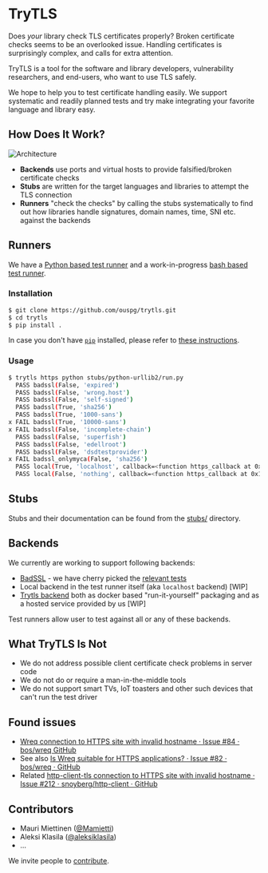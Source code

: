 # TryTLS

Does *your* library check TLS certificates properly?
Broken certificate checks seems to be an overlooked issue.
Handling certificates is surprisingly complex, and calls for extra attention.

TryTLS is a tool for the software and library developers, vulnerability
researchers, and end-users, who want to use TLS safely.

We hope to help you to test certificate handling easily. We support
systematic and readily planned tests and try make integrating your
favorite language and library easy.

## How Does It Work?

![Architecture](https://raw.githubusercontent.com/ouspg/trytls/master/doc/architecture-scaled.jpg)

 * **Backends** use ports and virtual hosts to provide falsified/broken certificate checks
 * **Stubs** are written for the target languages and libraries to attempt the TLS connection
 * **Runners** "check the checks" by calling the stubs systematically to find out
 how libraries handle signatures, domain names, time, SNI etc. against the backends

## Runners

We have a [Python based test runner](showrunner/) and a work-in-progress
[bash based test runner](runners/bashtls/data/shared/simplerunner).

### Installation

```sh
$ git clone https://github.com/ouspg/trytls.git
$ cd trytls
$ pip install .
```

In case you don't have [`pip`](https://pip.pypa.io/) installed, please refer to [these instructions](http://docs.python-guide.org/en/latest/starting/installation/).

### Usage

```sh
$ trytls https python stubs/python-urllib2/run.py
  PASS badssl(False, 'expired')
  PASS badssl(False, 'wrong.host')
  PASS badssl(False, 'self-signed')
  PASS badssl(True, 'sha256')
  PASS badssl(True, '1000-sans')
x FAIL badssl(True, '10000-sans')
x FAIL badssl(False, 'incomplete-chain')
  PASS badssl(False, 'superfish')
  PASS badssl(False, 'edellroot')
  PASS badssl(False, 'dsdtestprovider')
x FAIL badssl_onlymyca(False, 'sha256')
  PASS local(True, 'localhost', callback=<function https_callback at 0x108efe050>)
  PASS local(False, 'nothing', callback=<function https_callback at 0x108efe050>)
```

## Stubs

Stubs and their documentation can be found from the [stubs/](stubs/) directory.

## Backends

We currently are working to support following backends:

 * [BadSSL](https://badssl.com) - we have cherry picked the [relevant tests](backends/badssl/README.md)
 * Local backend in the test runner itself (aka `localhost` backend) [WIP]
 * [Trytls backend](backends/trytls) both as docker based "run-it-yourself" packaging and as a
 hosted service provided by us [WIP]

Test runners allow user to test against all or any of these backends.

## What TryTLS Is Not

 * We do not address possible client certificate check problems in server code
 * We do not do or require a man-in-the-middle tools
 * We do not support smart TVs, IoT toasters and other such devices that can't run the test driver

## Found issues

  * [Wreq connection to HTTPS site with invalid hostname · Issue #84 · bos/wreq GitHub](https://github.com/bos/wreq/issues/84)
   * See also [Is Wreq suitable for HTTPS applications? · Issue #82 · bos/wreq · GitHub](https://github.com/bos/wreq/issues/82)
   * Related [http-client-tls connection to HTTPS site with invalid hostname · Issue #212 · snoyberg/http-client · GitHub](https://github.com/snoyberg/http-client/issues/212)

## Contributors

 * Mauri Miettinen ([@Mamietti](https://github.com/Mamietti))
 * Aleksi Klasila ([@aleksiklasila](https://github.com/aleksiklasila))
 * ...

We invite people to [contribute](CONTRIBUTING.md).
